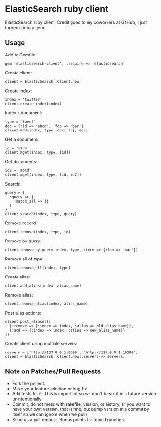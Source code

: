 # ElasticSearch ruby client

ElasticSearch ruby client. Credit goes to my coworkers at GitHub, I just turned it into a gem.

## Usage

Add to Gemfile

    gem 'elasticsearch-client', :require => 'elasticsearch'

Create client:

    client = ElasticSearch::Client.new

Create index:

    index = 'twitter'
    client.create_index(index)

Index a document:

    type = 'tweet'
    doc = {:id => 'abcd', :foo => 'bar'}
    client.add(index, type, doc[:id], doc)

Get a document:

    id = '1234'
    client.mget(index, type, [id])

Get documents:

    id2 = 'abcd'
    client.mget(index, type, [id, id2])

Search:

    query = {
      :query => {
        :match_all => {}
      }
    }
    client.search(index, type, query)

Remove record:

    client.remove(index, type, id)

Remove by query:

    client.remove_by_query(index, type, :term => {:foo => 'bar'})

Remove all of type:

    client.remove_all(index, type)

Create alias:

    client.add_alias(index, alias_name)

Remove alias:

    client.remove_alias(index, alias_name)

Post alias actions:

    client.post_aliases([
      {:remove => {:index => index, :alias => old_alias_name}},
      {:add => {:index => index, :alias => new_alias_name}}
    ])

Create client using multiple servers:

    servers = ['http://127.0.0.1:9200', 'http://127.0.0.1:10200']
    client = ElasticSearch::Client.new(:servers => servers)

## Note on Patches/Pull Requests

* Fork the project.
* Make your feature addition or bug fix.
* Add tests for it. This is important so we don't break it in a future version unintentionally.
* Commit, do not mess with rakefile, version, or history. (if you want to have your own version, that is fine, but bump version in a commit by itself so we can ignore when we pull)
* Send us a pull request. Bonus points for topic branches.
